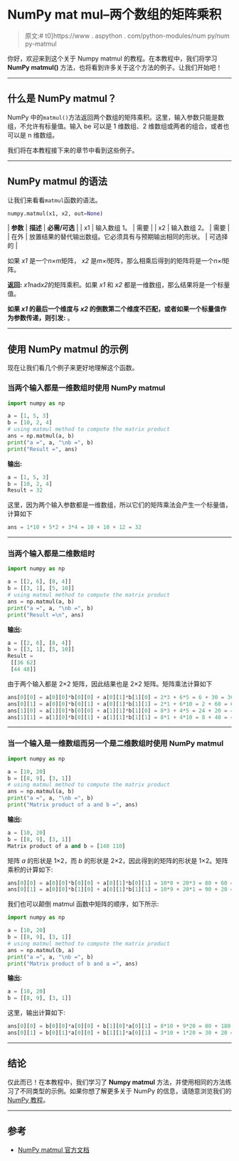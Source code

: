 # NumPy mat mul–两个数组的矩阵乘积

> 原文:# t0]https://www . aspython . com/python-modules/num py/num py-matmul

你好，欢迎来到这个关于 Numpy matmul 的教程。在本教程中，我们将学习 **NumPy matmul()** 方法，也将看到许多关于这个方法的例子。让我们开始吧！

* * *

## 什么是 NumPy matmul？

NumPy 中的`matmul()`方法返回两个数组的矩阵乘积。这里，输入参数只能是数组，不允许有标量值。输入 be 可以是 1 维数组、2 维数组或两者的组合，或者也可以是 n 维数组。

我们将在本教程接下来的章节中看到这些例子。

* * *

## NumPy matmul 的语法

让我们来看看`matmul`函数的语法。

```py
numpy.matmul(x1, x2, out=None)

```

| **参数** | **描述** | **必需/可选** |
| x1 | 输入数组 1。 | 需要 |
| x2 | 输入数组 2。 | 需要 |
| 在外 | 放置结果的替代输出数组。它必须具有与预期输出相同的形状。 | 可选择的 |

如果 *x1* 是一个*n×m*矩阵， *x2* 是*m×l*矩阵，那么相乘后得到的矩阵将是一个*n×l*矩阵。

**返回:**
*x1*nad*x2*的矩阵乘积。如果 *x1* 和 *x2* 都是一维数组，那么结果将是一个标量值。

**如果 *x1* 的最后一个维度与 *x2* 的倒数第二个维度不匹配，或者如果一个标量值作为参数传递，则引发:**
。

* * *

## 使用 NumPy matmul 的示例

现在让我们看几个例子来更好地理解这个函数。

### 当两个输入都是一维数组时使用 NumPy matmul

```py
import numpy as np

a = [1, 5, 3]
b = [10, 2, 4]
# using matmul method to compute the matrix product
ans = np.matmul(a, b)
print("a =", a, "\nb =", b)
print("Result =", ans)

```

**输出:**

```py
a = [1, 5, 3] 
b = [10, 2, 4]
Result = 32

```

这里，因为两个输入参数都是一维数组，所以它们的矩阵乘法会产生一个标量值，计算如下

```py
ans = 1*10 + 5*2 + 3*4 = 10 + 10 + 12 = 32 

```

* * *

### 当两个输入都是二维数组时

```py
import numpy as np

a = [[2, 6], [8, 4]]
b = [[3, 1], [5, 10]]
# using matmul method to compute the matrix product
ans = np.matmul(a, b)
print("a =", a, "\nb =", b)
print("Result =\n", ans)

```

**输出:**

```py
a = [[2, 6], [8, 4]] 
b = [[3, 1], [5, 10]]
Result =
 [[36 62]
 [44 48]]

```

由于两个输入都是 2×2 矩阵，因此结果也是 2×2 矩阵。矩阵乘法计算如下

```py
ans[0][0] = a[0][0]*b[0][0] + a[0][1]*b[1][0] = 2*3 + 6*5 = 6 + 30 = 36
ans[0][1] = a[0][0]*b[0][1] + a[0][1]*b[1][1] = 2*1 + 6*10 = 2 + 60 = 62
ans[1][0] = a[1][0]*b[0][0] + a[1][1]*b[1][0] = 8*3 + 4*5 = 24 + 20 = 44
ans[1][1] = a[1][0]*b[0][1] + a[1][1]*b[1][1] = 8*1 + 4*10 = 8 + 40 = 48

```

* * *

### 当一个输入是一维数组而另一个是二维数组时使用 NumPy matmul

```py
import numpy as np

a = [10, 20]
b = [[8, 9], [3, 1]]
# using matmul method to compute the matrix product
ans = np.matmul(a, b)
print("a =", a, "\nb =", b)
print("Matrix product of a and b =", ans)

```

**输出:**

```py
a = [10, 20] 
b = [[8, 9], [3, 1]]
Matrix product of a and b = [140 110]

```

矩阵 *a* 的形状是 1×2，而 *b* 的形状是 2×2，因此得到的矩阵的形状是 1×2。矩阵乘积的计算如下:

```py
ans[0][0] = a[0][0]*b[0][0] + a[0][1]*b[0][1] = 10*8 + 20*3 = 80 + 60 = 140
ans[0][1] = a[0][0]*b[1][0] + a[0][1]*b[1][1] = 10*9 + 20*1 = 90 + 20 = 110 

```

我们也可以颠倒 matmul 函数中矩阵的顺序，如下所示:

```py
import numpy as np

a = [10, 20]
b = [[8, 9], [3, 1]]
# using matmul method to compute the matrix product
ans = np.matmul(b, a)
print("a =", a, "\nb =", b)
print("Matrix product of b and a =", ans)

```

**输出:**

```py
a = [10, 20] 
b = [[8, 9], [3, 1]]

```

这里，输出计算如下:

```py
ans[0][0] = b[0][0]*a[0][0] + b[1][0]*a[0][1] = 8*10 + 9*20 = 80 + 180 = 260
ans[0][1] = b[0][1]*a[0][0] + b[1][1]*a[0][1] = 3*10 + 1*20 = 30 + 20 = 50 

```

* * *

## 结论

仅此而已！在本教程中，我们学习了 **Numpy matmul** 方法，并使用相同的方法练习了不同类型的示例。如果你想了解更多关于 NumPy 的信息，请随意浏览我们的 [NumPy 教程](https://www.askpython.com/python-modules/numpy)。

* * *

## 参考

*   [NumPy matmul 官方文档](https://numpy.org/doc/stable/reference/generated/numpy.matmul.html)